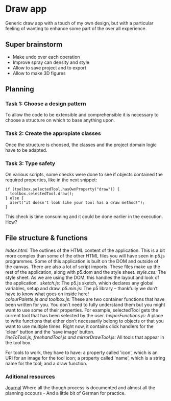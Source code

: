 
# Draw app

Generic draw app with a touch of my own design, but with a particular feeling of wanting to enhance some part of the over all experience.

## Super brainstorm

- Make undo over each operation
- Improve spray can density and style
- Allow to save project and to export
- Allow to make 3D figures

## Planning

### Task 1: Choose a design pattern

To allow the code to be extensible and comprehensible it is necessary to choose a structure on which to base anything upon.

### Task 2: Create the appropiate classes

Once the structure is choosed, the classes and the project domain logic have to be adapted.

### Task 3: Type safety

On various scripts, some checks were done to see if objects contained the required properties, like in the next snippet:

```
if (toolbox.selectedTool.hasOwnProperty("draw")) {
  toolbox.selectedTool.draw();
} else {
  alert("it doesn't look like your tool has a draw method!");
}
```

This check is time consuming and it could be done earlier in the execution. How?

## File structure & functions

*Index.html:* The outlines of the HTML content of the application. This is a bit more complex than some of the other HTML files you will have seen in p5.js programmes. Some of this application is built on the DOM and outside of the canvas. There are also a lot of script imports. These files make up the rest of the application, along with p5.dom and the style sheet.
*style.css:* The style sheet. As we are using the DOM, this handles the layout and look of the application. 
*sketch.js:* The p5.js sketch, which declares any global variables, setup and draw.
*p5.min.js:* The p5 library – thankfully we don’t have to know what goes on inside here!
*colourPalette.js and toolbox.js:* These are two container functions that have been written for you. You don’t need to fully understand them but you might want to use some of their properties. For example, selectedTool gets the current tool that has been selected by the user.
*helperFunctions.js:* A place to write functions that either don’t necessarily belong to objects or that you want to use multiple times. Right now, it contains click handlers for the 'clear' button and the 'save image' button.
*lineToTool.js, freehandTool.js and mirrorDrawTool.js:* All tools that appear in the tool box. 

For tools to work, they have to have: a property called 'icon', which is an URI for an image for the tool icon; a property called 'name', which is a string name for the tool; and a draw function.

### Aditional resources

[Journal](https://docs.google.com/document/d/1YfSfQXn442uYNtxgi3IpvSF41wdDeOncpdcn3jXqh2c/edit?usp=sharing) Where all the though process is documented and almost all the planning occours - And a little bit of German for practice.